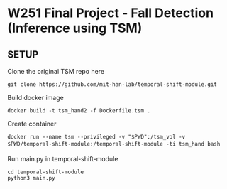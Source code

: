 # W251 Final Project - Fall Detection (Inference using TSM)



## SETUP

Clone the original TSM repo here
```
git clone https://github.com/mit-han-lab/temporal-shift-module.git
```

Build docker image
```
docker build -t tsm_hand2 -f Dockerfile.tsm .
```

Create container
```
docker run --name tsm --privileged -v "$PWD":/tsm_vol -v $PWD/temporal-shift-module:/temporal-shift-module -ti tsm_hand bash
```

Run main.py in temporal-shift-module
```
cd temporal-shift-module
python3 main.py
```
